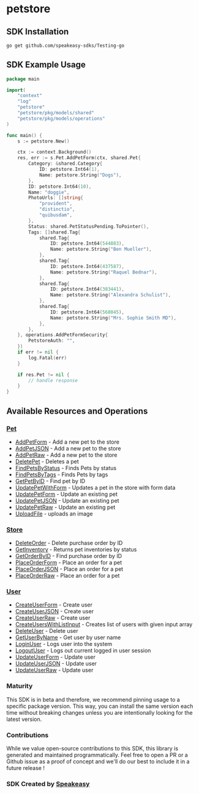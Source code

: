 # petstore

<!-- Start SDK Installation -->
## SDK Installation

```bash
go get github.com/speakeasy-sdks/Testing-go
```
<!-- End SDK Installation -->

## SDK Example Usage
<!-- Start SDK Example Usage -->
```go
package main

import(
	"context"
	"log"
	"petstore"
	"petstore/pkg/models/shared"
	"petstore/pkg/models/operations"
)

func main() {
    s := petstore.New()

    ctx := context.Background()
    res, err := s.Pet.AddPetForm(ctx, shared.Pet{
        Category: &shared.Category{
            ID: petstore.Int64(1),
            Name: petstore.String("Dogs"),
        },
        ID: petstore.Int64(10),
        Name: "doggie",
        PhotoUrls: []string{
            "provident",
            "distinctio",
            "quibusdam",
        },
        Status: shared.PetStatusPending.ToPointer(),
        Tags: []shared.Tag{
            shared.Tag{
                ID: petstore.Int64(544883),
                Name: petstore.String("Ben Mueller"),
            },
            shared.Tag{
                ID: petstore.Int64(437587),
                Name: petstore.String("Raquel Bednar"),
            },
            shared.Tag{
                ID: petstore.Int64(383441),
                Name: petstore.String("Alexandra Schulist"),
            },
            shared.Tag{
                ID: petstore.Int64(568045),
                Name: petstore.String("Mrs. Sophie Smith MD"),
            },
        },
    }, operations.AddPetFormSecurity{
        PetstoreAuth: "",
    })
    if err != nil {
        log.Fatal(err)
    }

    if res.Pet != nil {
        // handle response
    }
}
```
<!-- End SDK Example Usage -->

<!-- Start SDK Available Operations -->
## Available Resources and Operations


### [Pet](docs/pet/README.md)

* [AddPetForm](docs/pet/README.md#addpetform) - Add a new pet to the store
* [AddPetJSON](docs/pet/README.md#addpetjson) - Add a new pet to the store
* [AddPetRaw](docs/pet/README.md#addpetraw) - Add a new pet to the store
* [DeletePet](docs/pet/README.md#deletepet) - Deletes a pet
* [FindPetsByStatus](docs/pet/README.md#findpetsbystatus) - Finds Pets by status
* [FindPetsByTags](docs/pet/README.md#findpetsbytags) - Finds Pets by tags
* [GetPetByID](docs/pet/README.md#getpetbyid) - Find pet by ID
* [UpdatePetWithForm](docs/pet/README.md#updatepetwithform) - Updates a pet in the store with form data
* [UpdatePetForm](docs/pet/README.md#updatepetform) - Update an existing pet
* [UpdatePetJSON](docs/pet/README.md#updatepetjson) - Update an existing pet
* [UpdatePetRaw](docs/pet/README.md#updatepetraw) - Update an existing pet
* [UploadFile](docs/pet/README.md#uploadfile) - uploads an image

### [Store](docs/store/README.md)

* [DeleteOrder](docs/store/README.md#deleteorder) - Delete purchase order by ID
* [GetInventory](docs/store/README.md#getinventory) - Returns pet inventories by status
* [GetOrderByID](docs/store/README.md#getorderbyid) - Find purchase order by ID
* [PlaceOrderForm](docs/store/README.md#placeorderform) - Place an order for a pet
* [PlaceOrderJSON](docs/store/README.md#placeorderjson) - Place an order for a pet
* [PlaceOrderRaw](docs/store/README.md#placeorderraw) - Place an order for a pet

### [User](docs/user/README.md)

* [CreateUserForm](docs/user/README.md#createuserform) - Create user
* [CreateUserJSON](docs/user/README.md#createuserjson) - Create user
* [CreateUserRaw](docs/user/README.md#createuserraw) - Create user
* [CreateUsersWithListInput](docs/user/README.md#createuserswithlistinput) - Creates list of users with given input array
* [DeleteUser](docs/user/README.md#deleteuser) - Delete user
* [GetUserByName](docs/user/README.md#getuserbyname) - Get user by user name
* [LoginUser](docs/user/README.md#loginuser) - Logs user into the system
* [LogoutUser](docs/user/README.md#logoutuser) - Logs out current logged in user session
* [UpdateUserForm](docs/user/README.md#updateuserform) - Update user
* [UpdateUserJSON](docs/user/README.md#updateuserjson) - Update user
* [UpdateUserRaw](docs/user/README.md#updateuserraw) - Update user
<!-- End SDK Available Operations -->

### Maturity

This SDK is in beta and therefore, we recommend pinning usage to a specific package version.
This way, you can install the same version each time without breaking changes unless you are intentionally
looking for the latest version.

### Contributions

While we value open-source contributions to this SDK, this library is generated and maintained programmatically.
Feel free to open a PR or a Github issue as a proof of concept and we'll do our best to include it in a future release !

### SDK Created by [Speakeasy](https://docs.speakeasyapi.dev/docs/using-speakeasy/client-sdks)
